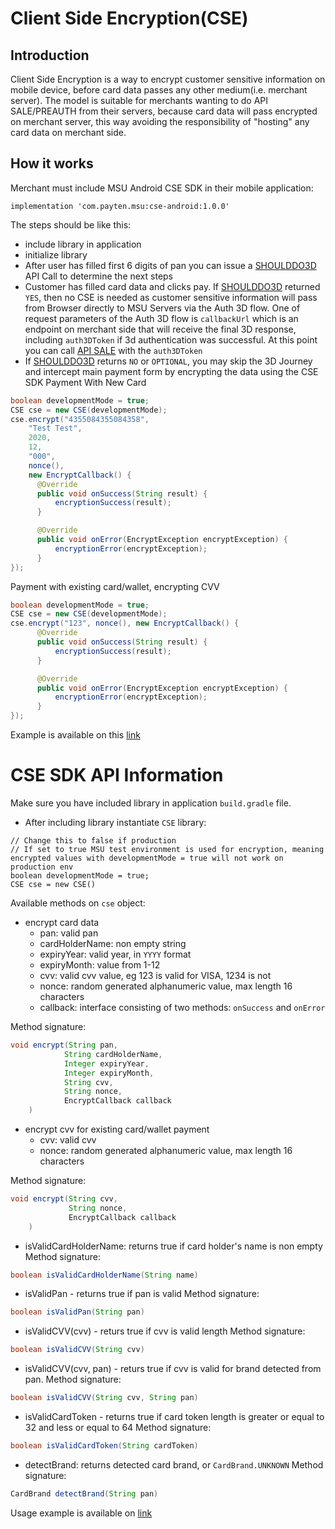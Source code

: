 # Client Side Encryption(CSE)

## Introduction
Client Side Encryption is a way to encrypt customer sensitive information on mobile device, before card data passes any other medium(i.e. merchant server). The model is suitable for merchants wanting to do API SALE/PREAUTH from their servers, because card data will pass encrypted on merchant server, this way avoiding the responsibility of "hosting" any card data on merchant side.

## How it works
Merchant must include MSU Android CSE SDK in their mobile application:

`implementation 'com.payten.msu:cse-android:1.0.0'`

The steps should be like this:
- include library in application
- initialize library
- After user has filled first 6 digits of pan you can issue a [SHOULDDO3D](https://test.merchantsafeunipay.com/msu/api/v2/doc#shouldDo3D) API Call to determine the next steps
- Customer has filled card data and clicks pay. If [SHOULDDO3D](https://test.merchantsafeunipay.com/msu/api/v2/doc#shouldDo3D) returned `YES`, then no CSE is needed as customer sensitive information will pass from Browser directly to MSU Servers via the Auth 3D flow. One of request parameters of the Auth 3D flow is `callbackUrl` which is an endpoint on merchant side that will receive the final 3D response, including `auth3DToken` if 3d authentication was successful. At this point you can call [API SALE](https://test.merchantsafeunipay.com/msu/api/v2/doc#sale) with the `auth3DToken`
- If [SHOULDDO3D](https://test.merchantsafeunipay.com/msu/api/v2/doc#shouldDo3D) returns `NO` or `OPTIONAL`, you may skip the 3D Journey and intercept main payment form by encrypting the data using the CSE SDK Payment With New Card

```java
boolean developmentMode = true;
CSE cse = new CSE(developmentMode);
cse.encrypt("4355084355084358",
    "Test Test",
    2020,
    12,
    "000",
    nonce(),
    new EncryptCallback() {
      @Override
      public void onSuccess(String result) {
          encryptionSuccess(result);
      }

      @Override
      public void onError(EncryptException encryptException) {
          encryptionError(encryptException);
      }
});
```

Payment with existing card/wallet, encrypting CVV
```java
boolean developmentMode = true;
CSE cse = new CSE(developmentMode);
cse.encrypt("123", nonce(), new EncryptCallback() {
      @Override
      public void onSuccess(String result) {
          encryptionSuccess(result);
      }

      @Override
      public void onError(EncryptException encryptException) {
          encryptionError(encryptException);
      }
});
```

Example is available on this [link](https://github.com/PaytenASEE/msu-cse-android/blob/master/app/src/main/java/com/payten/msu/cse/example/ExampleActivity.java)

# CSE SDK API Information

Make sure you have included library in application `build.gradle` file.

- After including library instantiate `CSE` library:

```
// Change this to false if production
// If set to true MSU test environment is used for encryption, meaning encrypted values with developmentMode = true will not work on production env
boolean developmentMode = true;
CSE cse = new CSE()
```
Available methods on `cse` object:
* encrypt card data
  * pan: valid pan
  * cardHolderName: non empty string
  * expiryYear: valid year, in `YYYY` format
  * expiryMonth: value from 1-12
  * cvv: valid cvv value, eg 123 is valid for VISA, 1234 is not
  * nonce: random generated alphanumeric value, max length 16 characters
  * callback: interface consisting of two methods: `onSuccess` and `onError`

Method signature:
```java
void encrypt(String pan,
            String cardHolderName,
            Integer expiryYear,
            Integer expiryMonth,
            String cvv,
            String nonce,
            EncryptCallback callback
    )
```

* encrypt cvv for existing card/wallet payment
  * cvv: valid cvv
  * nonce: random generated alphanumeric value, max length 16 characters

Method signature:
```java
void encrypt(String cvv,
             String nonce,
             EncryptCallback callback
    )
```

* isValidCardHolderName: returns true if card holder's name is non empty
Method signature:
```java
boolean isValidCardHolderName(String name)
```
* isValidPan - returns true if pan is valid
Method signature:
```java
boolean isValidPan(String pan)
```
* isValidCVV(cvv) - returs true if cvv is valid length
Method signature:
```java
boolean isValidCVV(String cvv)
```

* isValidCVV(cvv, pan) - returs true if cvv is valid for brand detected from pan.
Method signature:
```java
boolean isValidCVV(String cvv, String pan)
```

* isValidCardToken - returns true if card token length is greater or equal to 32 and less or equal to 64
Method signature:
```java
boolean isValidCardToken(String cardToken)
```
* detectBrand: returns detected card brand, or `CardBrand.UNKNOWN`
Method signature:
```java
CardBrand detectBrand(String pan)
```

Usage example is available on [link](https://github.com/PaytenASEE/msu-cse-android/blob/master/app/src/main/java/com/payten/msu/cse/example/ExampleActivity.java#L92)


